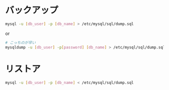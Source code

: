 # バックアップ

```bash
mysql -u [db_user] -p [db_name] > /etc/mysql/sql/dump.sql
```

or

```bash
# こっちのが早い
mysqldump -u [db_user] -p[password] [db_name] > /etc/mysql/sql/dump.sql

```

# リストア

```bash
mysql -u [db_user] -p [db_name] < /etc/mysql/sql/dump.sql
```
